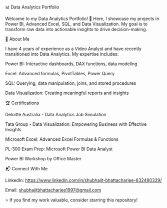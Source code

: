📊 Data Analytics Portfolio

Welcome to my Data Analytics Portfolio! 🚀 Here, I showcase my projects in Power BI, Advanced Excel, SQL, and Data Visualization. My goal is to transform raw data into actionable insights to drive decision-making.

📌 About Me

I have 4 years of experience as a Video Analyst and have recently transitioned into Data Analytics. My expertise includes:

Power BI: Interactive dashboards, DAX functions, data modeling

Excel: Advanced formulas, PivotTables, Power Query

SQL: Querying, data manipulation, joins, and stored procedures

Data Visualization: Creating meaningful reports and insights

🏆 Certifications

Deloitte Australia - Data Analytics Job Simulation

Tata Group - Data Visualization: Empowering Business with Effective Insights

Microsoft Excel: Advanced Excel Formulas & Functions

PL-300 Exam Prep: Microsoft Power BI Data Analyst

Power BI Workshop by Office Master

📬 Connect With Me

LinkedIn: https://www.linkedin.com/in/shubhajit-bhattacharjee-632480329/

Email: shubhajitbhattacharjee1997@gmail.com

⭐ If you find my work valuable, consider starring this repository!

